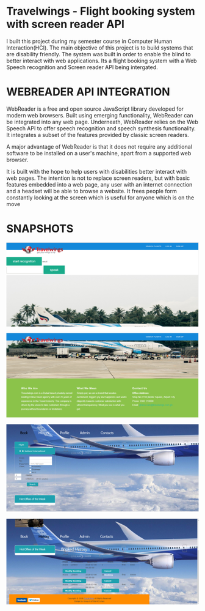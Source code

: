 # Travelwings - Flight booking system with screen reader API

I built this project during my semester course in Computer Human Interaction(HCI). The main objective of this project is to build systems that are disability friendly. The system was built in order to enable the blind to better interact with web applications. Its a flight booking system with a Web Speech recognition and Screen reader API being intergated. 

# WEBREADER API INTEGRATION

WebReader is a free and open source JavaScript library developed for modern web browsers. Built using emerging functionality, WebReader can be integrated into any web page. Underneath, WebReader relies on the Web Speech API to offer speech recognition and speech synthesis functionality. It integrates a subset of the features provided by classic screen readers.

A major advantage of WebReader is that it does not require any additional software to be installed on a user's machine, apart from a supported web browser.

It is built with the hope to help users with disabilities better interact with web pages. The intention is not to replace screen readers, but with basic features embedded into a web page, any user with an internet connection and a headset will be able to browse a website. It frees people form constantly looking at the screen which is useful for anyone which is on the move
 
# SNAPSHOTS
![alt text](snapshots/travel1.PNG  "Description goes here")

![alt text](snapshots/travel2.PNG "Description goes here")

![alt text](snapshots/travel3.PNG  "Description goes here")

![alt text](snapshots/travel4.PNG  "Description goes here")
